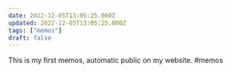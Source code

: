 ```yaml
---
date: 2022-12-05T13:05:25.000Z
updated: 2022-12-05T13:05:25.000Z
tags: ["memos"]
draft: false
---
```


This is my first memos, automatic public on my website. #memos
